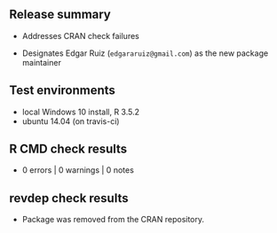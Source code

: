## Release summary

- Addresses CRAN check failures

- Designates Edgar Ruiz (`edgararuiz@gmail.com`) as the new package maintainer

## Test environments
* local Windows 10 install, R 3.5.2
* ubuntu 14.04 (on travis-ci)

## R CMD check results

- 0 errors | 0 warnings | 0 notes

## revdep check results

- Package was removed from the CRAN repository. 
